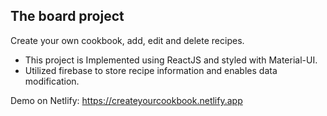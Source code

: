 ## The board project
Create your own cookbook, add, edit and delete recipes.
- This project is Implemented using ReactJS and styled with Material-UI.
- Utilized firebase to store recipe information and enables data modification.

Demo on Netlify: https://createyourcookbook.netlify.app

